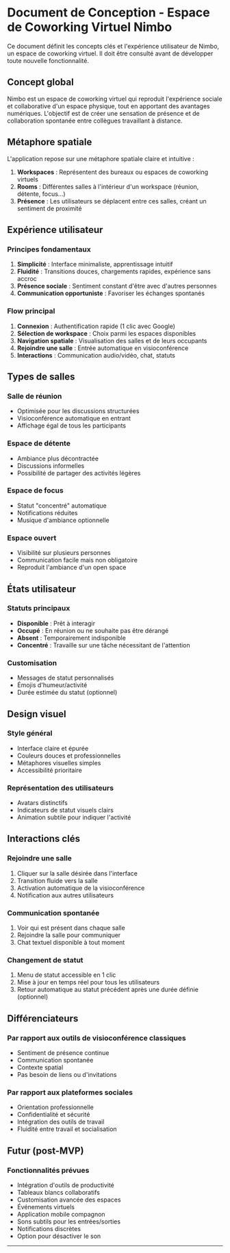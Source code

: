 # Document de Conception - Espace de Coworking Virtuel Nimbo

Ce document définit les concepts clés et l'expérience utilisateur de Nimbo, un espace de coworking virtuel. Il doit être consulté avant de développer toute nouvelle fonctionnalité.

## Concept global

Nimbo est un espace de coworking virtuel qui reproduit l'expérience sociale et collaborative d'un espace physique, tout en apportant des avantages numériques. L'objectif est de créer une sensation de présence et de collaboration spontanée entre collègues travaillant à distance.

## Métaphore spatiale

L'application repose sur une métaphore spatiale claire et intuitive :

1. **Workspaces** : Représentent des bureaux ou espaces de coworking virtuels
2. **Rooms** : Différentes salles à l'intérieur d'un workspace (réunion, détente, focus...)
3. **Présence** : Les utilisateurs se déplacent entre ces salles, créant un sentiment de proximité

## Expérience utilisateur

### Principes fondamentaux

1. **Simplicité** : Interface minimaliste, apprentissage intuitif
2. **Fluidité** : Transitions douces, chargements rapides, expérience sans accroc
3. **Présence sociale** : Sentiment constant d'être avec d'autres personnes
4. **Communication opportuniste** : Favoriser les échanges spontanés

### Flow principal

1. **Connexion** : Authentification rapide (1 clic avec Google)
2. **Sélection de workspace** : Choix parmi les espaces disponibles
3. **Navigation spatiale** : Visualisation des salles et de leurs occupants
4. **Rejoindre une salle** : Entrée automatique en visioconférence
5. **Interactions** : Communication audio/vidéo, chat, statuts

## Types de salles

### Salle de réunion
- Optimisée pour les discussions structurées
- Visioconférence automatique en entrant
- Affichage égal de tous les participants

### Espace de détente
- Ambiance plus décontractée
- Discussions informelles
- Possibilité de partager des activités légères

### Espace de focus
- Statut "concentré" automatique
- Notifications réduites
- Musique d'ambiance optionnelle

### Espace ouvert
- Visibilité sur plusieurs personnes
- Communication facile mais non obligatoire
- Reproduit l'ambiance d'un open space

## États utilisateur

### Statuts principaux
- **Disponible** : Prêt à interagir
- **Occupé** : En réunion ou ne souhaite pas être dérangé
- **Absent** : Temporairement indisponible
- **Concentré** : Travaille sur une tâche nécessitant de l'attention

### Customisation
- Messages de statut personnalisés
- Émojis d'humeur/activité
- Durée estimée du statut (optionnel)

## Design visuel

### Style général
- Interface claire et épurée
- Couleurs douces et professionnelles
- Métaphores visuelles simples
- Accessibilité prioritaire

### Représentation des utilisateurs
- Avatars distinctifs
- Indicateurs de statut visuels clairs
- Animation subtile pour indiquer l'activité

## Interactions clés

### Rejoindre une salle
1. Cliquer sur la salle désirée dans l'interface
2. Transition fluide vers la salle
3. Activation automatique de la visioconférence
4. Notification aux autres utilisateurs

### Communication spontanée
1. Voir qui est présent dans chaque salle
2. Rejoindre la salle pour communiquer
3. Chat textuel disponible à tout moment

### Changement de statut
1. Menu de statut accessible en 1 clic
2. Mise à jour en temps réel pour tous les utilisateurs
3. Retour automatique au statut précédent après une durée définie (optionnel)

## Différenciateurs

### Par rapport aux outils de visioconférence classiques
- Sentiment de présence continue
- Communication spontanée
- Contexte spatial
- Pas besoin de liens ou d'invitations

### Par rapport aux plateformes sociales
- Orientation professionnelle
- Confidentialité et sécurité
- Intégration des outils de travail
- Fluidité entre travail et socialisation

## Futur (post-MVP)

### Fonctionnalités prévues
- Intégration d'outils de productivité
- Tableaux blancs collaboratifs
- Customisation avancée des espaces
- Événements virtuels
- Application mobile compagnon
- Sons subtils pour les entrées/sorties
- Notifications discrètes
- Option pour désactiver le son

---